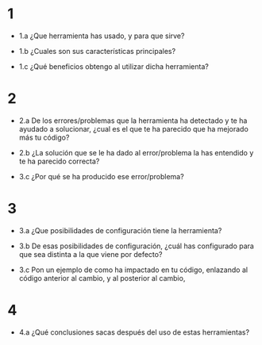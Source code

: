 # 1

- 1.a ¿Que herramienta has usado, y para que sirve?

- 1.b ¿Cuales son sus características principales?

- 1.c ¿Qué beneficios obtengo al utilizar dicha herramienta?

# 2

- 2.a De los errores/problemas que la herramienta ha detectado y te ha ayudado a solucionar, ¿cual es el que te ha parecido que ha mejorado más tu código?

- 2.b ¿La solución que se le ha dado al error/problema la has entendido y te ha parecido correcta?

- 3.c ¿Por qué se ha producido ese error/problema?


# 3

- 3.a ¿Que posibilidades de configuración tiene la herramienta?

- 3.b De esas posibilidades de configuración, ¿cuál has configurado para que sea distinta a la que viene por defecto? 

- 3.c Pon un ejemplo de como ha impactado en tu código, enlazando al código anterior al cambio, y al posterior al cambio,

# 4

- 4.a ¿Qué conclusiones sacas después del uso de estas herramientas?

